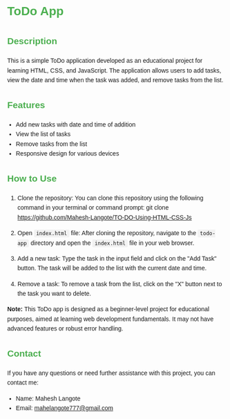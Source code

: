 # ToDo App

## Description
This is a simple ToDo application developed as an educational project for learning HTML, CSS, and JavaScript. The application allows users to add tasks, view the date and time when the task was added, and remove tasks from the list.

## Features
- Add new tasks with date and time of addition
- View the list of tasks
- Remove tasks from the list
- Responsive design for various devices

## How to Use
1. Clone the repository: You can clone this repository using the following command in your terminal or command prompt:
git clone  https://github.com/Mahesh-Langote/TO-DO-Using-HTML-CSS-Js

2. Open `index.html` file: After cloning the repository, navigate to the `todo-app` directory and open the `index.html` file in your web browser.

3. Add a new task: Type the task in the input field and click on the "Add Task" button. The task will be added to the list with the current date and time.

4. Remove a task: To remove a task from the list, click on the "X" button next to the task you want to delete.

**Note:**
This ToDo app is designed as a beginner-level project for educational purposes, aimed at learning web development fundamentals. It may not have advanced features or robust error handling.

## Contact
If you have any questions or need further assistance with this project, you can contact me:
- Name: Mahesh Langote
- Email: mahelangote777@gmail.com

<style>
body {
 font-family: Arial, sans-serif;
 line-height: 1.6;
}

h1, h2 {
 color: #4CAF50;
}

ul {
 list-style-type: disc;
 padding-left: 20px;
}

code {
 background-color: #f2f2f2;
 padding: 2px 5px;
 border-radius: 3px;
}

pre {
 background-color: #f2f2f2;
 padding: 10px;
 border-radius: 5px;
 overflow-x: auto;
}
</style>
